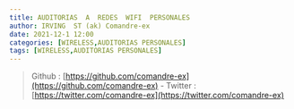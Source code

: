 ```yaml
---
title: AUDITORIAS  A  REDES  WIFI  PERSONALES
author: IRVING  ST (ak) Comandre-ex
date: 2021-12-1 12:00
categories: [WIRELESS,AUDITORIAS PERSONALES]
tags: [WIRELESS,AUDITORIAS PERSONALES]
---
```

> Github :  [https://github.com/comandre-ex](https://github.com/comandre-ex) - Twitter  :  [https://twitter.com/comandre-ex](https://twitter.com/comandre-ex)
